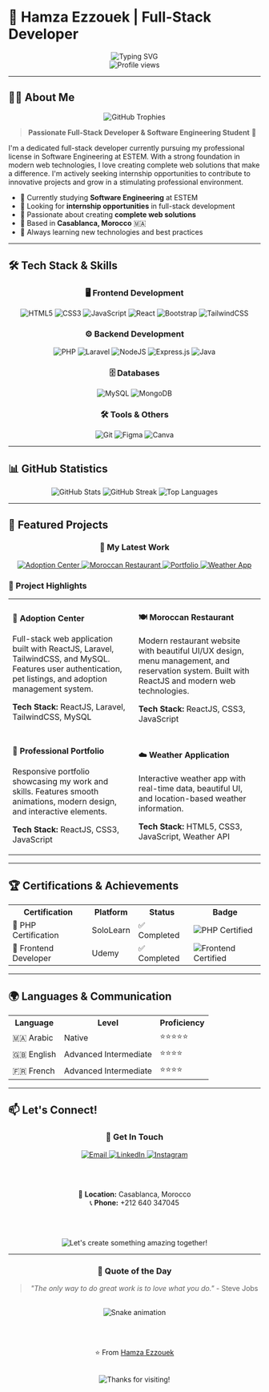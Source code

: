 # 🚀 Hamza Ezzouek | Full-Stack Developer

<div align="center">
  <img src="https://readme-typing-svg.herokuapp.com?font=Fira+Code&weight=600&size=28&pause=1000&color=6366F1&center=true&vCenter=true&width=600&height=80&lines=Hello+World!+I'm+Hamza+%F0%9F%91%8B;Full-Stack+Developer+%F0%9F%9A%80;Software+Engineering+Student+%F0%9F%93%9A;Passionate+about+creating+amazing+web+apps+%F0%9F%92%BB" alt="Typing SVG" />
</div>

<div align="center">
  <img src="https://komarev.com/ghpvc/?username=yourusername&label=Profile%20views&color=6366F1&style=for-the-badge" alt="Profile views" />
</div>

---

## 👨‍💻 About Me

<div align="center">
  <img src="https://github-profile-trophy.vercel.app/?username=yourusername&theme=radical&no-frame=true&no-bg=false&margin-w=4&row=1&column=7" alt="GitHub Trophies" />
</div>

> **Passionate Full-Stack Developer & Software Engineering Student** 🎯

I'm a dedicated full-stack developer currently pursuing my professional license in Software Engineering at ESTEM. With a strong foundation in modern web technologies, I love creating complete web solutions that make a difference. I'm actively seeking internship opportunities to contribute to innovative projects and grow in a stimulating professional environment.

- 🌱 Currently studying **Software Engineering** at ESTEM
- 💼 Looking for **internship opportunities** in full-stack development
- 🎯 Passionate about creating **complete web solutions**
- 📍 Based in **Casablanca, Morocco** 🇲🇦
- 🚀 Always learning new technologies and best practices

---

## 🛠️ Tech Stack & Skills

<div align="center">
  <h3>🖥️ Frontend Development</h3>
  <img src="https://img.shields.io/badge/html5-%23E34F26.svg?style=for-the-badge&logo=html5&logoColor=white" alt="HTML5" />
  <img src="https://img.shields.io/badge/css3-%231572B6.svg?style=for-the-badge&logo=css3&logoColor=white" alt="CSS3" />
  <img src="https://img.shields.io/badge/javascript-%23323330.svg?style=for-the-badge&logo=javascript&logoColor=%23F7DF1E" alt="JavaScript" />
  <img src="https://img.shields.io/badge/react-%2320232a.svg?style=for-the-badge&logo=react&logoColor=%2361DAFB" alt="React" />
  <img src="https://img.shields.io/badge/bootstrap-%23563D7C.svg?style=for-the-badge&logo=bootstrap&logoColor=white" alt="Bootstrap" />
  <img src="https://img.shields.io/badge/tailwindcss-%2338B2AC.svg?style=for-the-badge&logo=tailwind-css&logoColor=white" alt="TailwindCSS" />
  
  <h3>⚙️ Backend Development</h3>
  <img src="https://img.shields.io/badge/php-%23777BB4.svg?style=for-the-badge&logo=php&logoColor=white" alt="PHP" />
  <img src="https://img.shields.io/badge/laravel-%23FF2D20.svg?style=for-the-badge&logo=laravel&logoColor=white" alt="Laravel" />
  <img src="https://img.shields.io/badge/node.js-6DA55F?style=for-the-badge&logo=node.js&logoColor=white" alt="NodeJS" />
  <img src="https://img.shields.io/badge/express.js-%23404d59.svg?style=for-the-badge&logo=express&logoColor=%2361DAFB" alt="Express.js" />
  <img src="https://img.shields.io/badge/java-%23ED8B00.svg?style=for-the-badge&logo=java&logoColor=white" alt="Java" />
  
  <h3>🗄️ Databases</h3>
  <img src="https://img.shields.io/badge/mysql-%2300f.svg?style=for-the-badge&logo=mysql&logoColor=white" alt="MySQL" />
  <img src="https://img.shields.io/badge/MongoDB-%234ea94b.svg?style=for-the-badge&logo=mongodb&logoColor=white" alt="MongoDB" />
  
  <h3>🛠️ Tools & Others</h3>
  <img src="https://img.shields.io/badge/git-%23F05033.svg?style=for-the-badge&logo=git&logoColor=white" alt="Git" />
  <img src="https://img.shields.io/badge/figma-%23F24E1E.svg?style=for-the-badge&logo=figma&logoColor=white" alt="Figma" />
  <img src="https://img.shields.io/badge/Canva-%2300C4CC.svg?style=for-the-badge&logo=Canva&logoColor=white" alt="Canva" />
</div>

---

## 📊 GitHub Statistics

<div align="center">
  <img src="https://github-readme-stats.vercel.app/api?username=yourusername&show_icons=true&theme=radical&hide_border=false&include_all_commits=true&count_private=true&bg_color=0D1117&title_color=6366F1&text_color=FFFFFF&icon_color=6366F1" alt="GitHub Stats" />
  
  <img src="https://github-readme-streak-stats.herokuapp.com/?user=yourusername&theme=radical&hide_border=false&background=0D1117&stroke=6366F1&ring=6366F1&fire=6366F1&currStreakNum=FFFFFF&currStreakLabel=6366F1&sideNums=FFFFFF&sideLabels=6366F1&dates=6366F1" alt="GitHub Streak" />
  
  <img src="https://github-readme-stats.vercel.app/api/top-langs/?username=yourusername&theme=radical&hide_border=false&include_all_commits=true&count_private=true&layout=compact&bg_color=0D1117&title_color=6366F1&text_color=FFFFFF&langs_count=8" alt="Top Languages" />
</div>

---

## 🎯 Featured Projects

<div align="center">
  <h3>🌟 My Latest Work</h3>
</div>

<div align="center">
  <a href="https://github.com/yourusername/adoption-center">
    <img src="https://github-readme-stats.vercel.app/api/pin/?username=yourusername&repo=adoption-center&theme=radical&hide_border=false&bg_color=0D1117&title_color=6366F1&text_color=FFFFFF" alt="Adoption Center" />
  </a>
  <a href="https://github.com/yourusername/moroccan-restaurant">
    <img src="https://github-readme-stats.vercel.app/api/pin/?username=yourusername&repo=moroccan-restaurant&theme=radical&hide_border=false&bg_color=0D1117&title_color=6366F1&text_color=FFFFFF" alt="Moroccan Restaurant" />
  </a>
  <a href="https://github.com/yourusername/portfolio">
    <img src="https://github-readme-stats.vercel.app/api/pin/?username=yourusername&repo=portfolio&theme=radical&hide_border=false&bg_color=0D1117&title_color=6366F1&text_color=FFFFFF" alt="Portfolio" />
  </a>
  <a href="https://github.com/yourusername/weather-app">
    <img src="https://github-readme-stats.vercel.app/api/pin/?username=yourusername&repo=weather-app&theme=radical&hide_border=false&bg_color=0D1117&title_color=6366F1&text_color=FFFFFF" alt="Weather App" />
  </a>
</div>

### 🚀 Project Highlights

<div align="center">
  <table>
    <tr>
      <td width="50%">
        <h4>🐾 Adoption Center</h4>
        <p>Full-stack web application built with ReactJS, Laravel, TailwindCSS, and MySQL. Features user authentication, pet listings, and adoption management system.</p>
        <p><strong>Tech Stack:</strong> ReactJS, Laravel, TailwindCSS, MySQL</p>
      </td>
      <td width="50%">
        <h4>🍽️ Moroccan Restaurant</h4>
        <p>Modern restaurant website with beautiful UI/UX design, menu management, and reservation system. Built with ReactJS and modern web technologies.</p>
        <p><strong>Tech Stack:</strong> ReactJS, CSS3, JavaScript</p>
      </td>
    </tr>
    <tr>
      <td width="50%">
        <h4>📱 Professional Portfolio</h4>
        <p>Responsive portfolio showcasing my work and skills. Features smooth animations, modern design, and interactive elements.</p>
        <p><strong>Tech Stack:</strong> ReactJS, CSS3, JavaScript</p>
      </td>
      <td width="50%">
        <h4>☁️ Weather Application</h4>
        <p>Interactive weather app with real-time data, beautiful UI, and location-based weather information.</p>
        <p><strong>Tech Stack:</strong> HTML5, CSS3, JavaScript, Weather API</p>
      </td>
    </tr>
  </table>
</div>

---

## 🏆 Certifications & Achievements

<div align="center">
  <table>
    <tr>
      <th>Certification</th>
      <th>Platform</th>
      <th>Status</th>
      <th>Badge</th>
    </tr>
    <tr>
      <td>📜 PHP Certification</td>
      <td>SoloLearn</td>
      <td>✅ Completed</td>
      <td><img src="https://img.shields.io/badge/PHP-Certified-777BB4?style=for-the-badge&logo=php&logoColor=white" alt="PHP Certified" /></td>
    </tr>
    <tr>
      <td>🎨 Frontend Developer</td>
      <td>Udemy</td>
      <td>✅ Completed</td>
      <td><img src="https://img.shields.io/badge/Frontend-Certified-1572B6?style=for-the-badge&logo=html5&logoColor=white" alt="Frontend Certified" /></td>
    </tr>
  </table>
</div>

---

## 🌍 Languages & Communication

<div align="center">
  <table>
    <tr>
      <th>Language</th>
      <th>Level</th>
      <th>Proficiency</th>
    </tr>
    <tr>
      <td>🇲🇦 Arabic</td>
      <td>Native</td>
      <td>⭐⭐⭐⭐⭐</td>
    </tr>
    <tr>
      <td>🇬🇧 English</td>
      <td>Advanced Intermediate</td>
      <td>⭐⭐⭐⭐</td>
    </tr>
    <tr>
      <td>🇫🇷 French</td>
      <td>Advanced Intermediate</td>
      <td>⭐⭐⭐⭐</td>
    </tr>
  </table>
</div>

---

## 📫 Let's Connect!

<div align="center">
  <h3>🤝 Get In Touch</h3>
  
  <a href="mailto:ezzouekhamza2411@gmail.com">
    <img src="https://img.shields.io/badge/Email-D14836?style=for-the-badge&logo=gmail&logoColor=white" alt="Email" />
  </a>
  <a href="https://linkedin.com/in/hamza-ezzouek">
    <img src="https://img.shields.io/badge/LinkedIn-0077B5?style=for-the-badge&logo=linkedin&logoColor=white" alt="LinkedIn" />
  </a>
  <a href="https://instagram.com/zawa9.1.7">
    <img src="https://img.shields.io/badge/Instagram-E4405F?style=for-the-badge&logo=instagram&logoColor=white" alt="Instagram" />
  </a>
  
  <br><br>
  
  📍 **Location:** Casablanca, Morocco  
  📞 **Phone:** +212 640 347045
  
  <br><br>
  
  <img src="https://readme-typing-svg.herokuapp.com?font=Fira+Code&weight=500&size=20&pause=2000&color=6366F1&center=true&vCenter=true&width=500&height=50&lines=Let's+create+something+amazing+together!+%F0%9F%9A%80" alt="Let's create something amazing together!" />
</div>

---

<div align="center">
  <h3>💭 Quote of the Day</h3>
  <blockquote>
    <em>"The only way to do great work is to love what you do."</em> - Steve Jobs
  </blockquote>
  
  <br>
  
  <img src="https://github.com/yourusername/yourusername/blob/output/github-contribution-grid-snake.svg" alt="Snake animation" />
  
  <br><br>
  
  ⭐️ From [Hamza Ezzouek](https://github.com/yourusername)
  
  <br>
  
  <img src="https://readme-typing-svg.herokuapp.com?font=Fira+Code&weight=400&size=16&pause=3000&color=6366F1&center=true&vCenter=true&width=400&height=30&lines=Thanks+for+visiting!+%F0%9F%98%8A" alt="Thanks for visiting!" />
</div>
